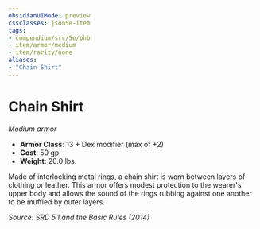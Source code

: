 ```yaml
---
obsidianUIMode: preview
cssclasses: json5e-item
tags:
- compendium/src/5e/phb
- item/armor/medium
- item/rarity/none
aliases: 
- "Chain Shirt"
---
```

# Chain Shirt
*Medium armor*  

- **Armor Class**: 13 + Dex modifier (max of +2)
- **Cost**: 50 gp
- **Weight**: 20.0 lbs.

Made of interlocking metal rings, a chain shirt is worn between layers of clothing or leather. This armor offers modest protection to the wearer's upper body and allows the sound of the rings rubbing against one another to be muffled by outer layers.

*Source: SRD 5.1 and the Basic Rules (2014)*